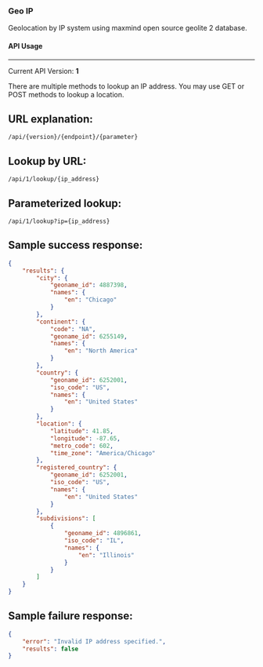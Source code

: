 ### Geo IP
Geolocation by IP system using maxmind open source geolite 2 database.

#### API Usage
---
Current API Version: **1**

There are multiple methods to lookup an IP address. You may use GET or POST methods to lookup a location.

**URL explanation:**
---
```
/api/{version}/{endpoint}/{parameter}
```

**Lookup by URL:**
---
```
/api/1/lookup/{ip_address}
```

**Parameterized lookup:**
---
```
/api/1/lookup?ip={ip_address}
```

**Sample success response:**
---
```json
{
    "results": {
        "city": {
            "geoname_id": 4887398,
            "names": {
                "en": "Chicago"
            }
        },
        "continent": {
            "code": "NA",
            "geoname_id": 6255149,
            "names": {
                "en": "North America"
            }
        },
        "country": {
            "geoname_id": 6252001,
            "iso_code": "US",
            "names": {
                "en": "United States"
            }
        },
        "location": {
            "latitude": 41.85,
            "longitude": -87.65,
            "metro_code": 602,
            "time_zone": "America/Chicago"
        },
        "registered_country": {
            "geoname_id": 6252001,
            "iso_code": "US",
            "names": {
                "en": "United States"
            }
        },
        "subdivisions": [
            {
                "geoname_id": 4896861,
                "iso_code": "IL",
                "names": {
                    "en": "Illinois"
                }
            }
        ]
    }
}
```

**Sample failure response:**
---
```json
{
    "error": "Invalid IP address specified.",
    "results": false
}
```
